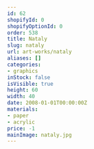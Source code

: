```yaml
---
id: 62
shopifyId: 0
shopifyOptionId: 0
order: 538
title: Nataly
slug: nataly
url: art-works/nataly
aliases: []
categories:
- graphics
inStock: false
isVisible: true
height: 60
width: 40
date: 2008-01-01T00:00:00Z
materials:
- paper
- acrylic
price: -1
mainImage: nataly.jpg
---
```

